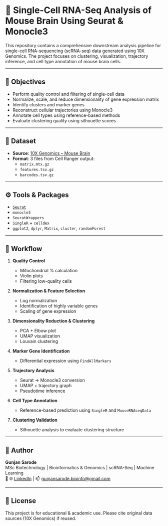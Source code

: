 # 🧬 Single-Cell RNA-Seq Analysis of Mouse Brain Using Seurat & Monocle3

This repository contains a comprehensive downstream analysis pipeline for single-cell RNA-sequencing (scRNA-seq) data generated using 10X Genomics. The project focuses on clustering, visualization, trajectory inference, and cell type annotation of mouse brain cells.

---

## 📌 Objectives

- Perform quality control and filtering of single-cell data
- Normalize, scale, and reduce dimensionality of gene expression matrix
- Identify clusters and marker genes
- Reconstruct cellular trajectories using Monocle3
- Annotate cell types using reference-based methods
- Evaluate clustering quality using silhouette scores

---

## 📂 Dataset

- **Source**: [10X Genomics – Mouse Brain](https://www.10xgenomics.com/resources/datasets)
- **Format**: 3 files from Cell Ranger output:
  - `matrix.mtx.gz`
  - `features.tsv.gz`
  - `barcodes.tsv.gz`

---

## ⚙️ Tools & Packages

- [`Seurat`](https://satijalab.org/seurat/)
- `monocle3`
- `SeuratWrappers`
- `SingleR` + `celldex`
- `ggplot2`, `dplyr`, `Matrix`, `cluster`, `randomForest`

---

## 🚀 Workflow

1. **Quality Control**  
   - Mitochondrial % calculation  
   - Violin plots  
   - Filtering low-quality cells

2. **Normalization & Feature Selection**  
   - Log normalization  
   - Identification of highly variable genes  
   - Scaling of gene expression

3. **Dimensionality Reduction & Clustering**  
   - PCA + Elbow plot  
   - UMAP visualization  
   - Louvain clustering

4. **Marker Gene Identification**  
   - Differential expression using `FindAllMarkers`

5. **Trajectory Analysis**  
   - Seurat → Monocle3 conversion  
   - UMAP + trajectory graph  
   - Pseudotime inference

6. **Cell Type Annotation**  
   - Reference-based prediction using `SingleR` and `MouseRNAseqData`

7. **Clustering Validation**  
   - Silhouette analysis to evaluate clustering structure

---

## 🧠 Author

**Gunjan Sarode**  
MSc Biotechnology | Bioinformatics & Genomics | scRNA-Seq | Machine Learning  
🔗 🌐 [LinkedIn](https://www.linkedin.com/in/gunjan-sarode/) | 📫 gunjansarode.bioinfo@gmail.com

---

## 📜 License

This project is for educational & academic use. Please cite original data sources (10X Genomics) if reused.
